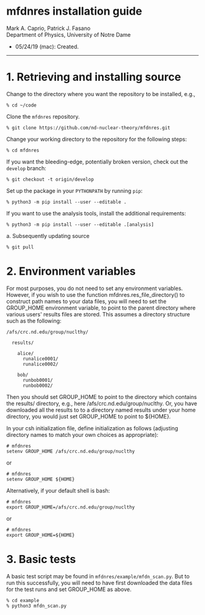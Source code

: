 # mfdnres installation guide #

Mark A. Caprio, Patrick J. Fasano  
Department of Physics, University of Notre Dame

+ 05/24/19 (mac): Created.

----------------------------------------------------------------

# 1. Retrieving and installing source

  Change to the directory where you want the repository to be installed,
  e.g.,
  ~~~~~~~~~~~~~~~~
  % cd ~/code
  ~~~~~~~~~~~~~~~~

  Clone the `mfdnres` repository.
  ~~~~~~~~~~~~~~~~~~~~~~~~~~~~~~~~~~~~~~~~~~~~~~~~~~~~~~~~~~~~~~~~
  % git clone https://github.com/nd-nuclear-theory/mfdnres.git
  ~~~~~~~~~~~~~~~~~~~~~~~~~~~~~~~~~~~~~~~~~~~~~~~~~~~~~~~~~~~~~~~~

  Change your working directory to the repository for the following steps:
  ~~~~~~~~~~~~~~~~
  % cd mfdnres
  ~~~~~~~~~~~~~~~~

  If you want the bleeding-edge, potentially broken version, check out the
  `develop` branch:
  ~~~~~~~~~~~~~~~~~~~~~~~~~~~~~~~~
  % git checkout -t origin/develop
  ~~~~~~~~~~~~~~~~~~~~~~~~~~~~~~~~

  Set up the package in your `PYTHONPATH` by running `pip`:

  ~~~~~~~~~~~~~~~~~~~~~~~~~~~~~~~~~~~~~~~~~~~~~~~~~~~~~~~~~~~~~~~~
  % python3 -m pip install --user --editable .
  ~~~~~~~~~~~~~~~~~~~~~~~~~~~~~~~~~~~~~~~~~~~~~~~~~~~~~~~~~~~~~~~~

  If you want to use the analysis tools, install the additional requirements:
  ~~~~~~~~~~~~~~~~~~~~~~~~~~~~~~~~~~~~~~~~~~~~~~~~~~~~~~~~~~~~~~~~
  % python3 -m pip install --user --editable .[analysis]
  ~~~~~~~~~~~~~~~~~~~~~~~~~~~~~~~~~~~~~~~~~~~~~~~~~~~~~~~~~~~~~~~~

  a. Subsequently updating source

  ~~~~~~~~~~~~~~~~
  % git pull
  ~~~~~~~~~~~~~~~~

# 2. Environment variables

  For most purposes, you do not need to set any environment variables.  However,
  if you wish to use the function mfdnres.res_file_directory() to construct path
  names to your data files, you will need to set the GROUP_HOME environment
  variable, to point to the parent directory where various users' results files
  are stored.  This assumes a directory structure such as the following:

    /afs/crc.nd.edu/group/nuclthy/

      results/

        alice/
          runalice0001/
          runalice0002/

        bob/
          runbob0001/
          runbob0002/

  Then you should set GROUP_HOME to point to the directory which contains the
  results/ directory, e.g., here /afs/crc.nd.edu/group/nuclthy.  Or, you have
  downloaded all the results to to a directory named results under your home
  directory, you would just set GROUP_HOME to point to ${HOME}.

  In your csh initialization file, define initialization as follows
  (adjusting directory names to match your own choices as
  appropriate):

  ~~~~~~~~~~~~~~~~~~~~~~~~~~~~~~~~~~~~~~~~~~~~~~~~~~~~~~~~~~~~~~~~
  # mfdnres
  setenv GROUP_HOME /afs/crc.nd.edu/group/nuclthy
  ~~~~~~~~~~~~~~~~~~~~~~~~~~~~~~~~~~~~~~~~~~~~~~~~~~~~~~~~~~~~~~~~

  or

  ~~~~~~~~~~~~~~~~~~~~~~~~~~~~~~~~~~~~~~~~~~~~~~~~~~~~~~~~~~~~~~~~
  # mfdnres
  setenv GROUP_HOME ${HOME}
  ~~~~~~~~~~~~~~~~~~~~~~~~~~~~~~~~~~~~~~~~~~~~~~~~~~~~~~~~~~~~~~~~

  Alternatively, if your default shell is bash:
  ~~~~~~~~~~~~~~~~~~~~~~~~~~~~~~~~~~~~~~~~~~~~~~~~~~~~~~~~~~~~~~~~
  # mfdnres
  export GROUP_HOME=/afs/crc.nd.edu/group/nuclthy
  ~~~~~~~~~~~~~~~~~~~~~~~~~~~~~~~~~~~~~~~~~~~~~~~~~~~~~~~~~~~~~~~~

  or

  ~~~~~~~~~~~~~~~~~~~~~~~~~~~~~~~~~~~~~~~~~~~~~~~~~~~~~~~~~~~~~~~~
  # mfdnres
  export GROUP_HOME=${HOME}
  ~~~~~~~~~~~~~~~~~~~~~~~~~~~~~~~~~~~~~~~~~~~~~~~~~~~~~~~~~~~~~~~~

# 3. Basic tests

  A basic test script may be found in `mfdnres/example/mfdn_scan.py`.  But to
  run this successfully, you will need to have first downloaded the data files
  for the test runs and set GROUP_HOME as above.

  ~~~~~~~~~~~~~~~~~~~~~~~~~~~~~~~~~~~~~~~~~~~~~~~~~~~~~~~~~~~~~~~~
  % cd example
  % python3 mfdn_scan.py
  ~~~~~~~~~~~~~~~~~~~~~~~~~~~~~~~~~~~~~~~~~~~~~~~~~~~~~~~~~~~~~~~~

